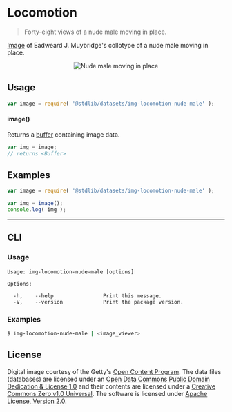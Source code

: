 <!--

@license Apache-2.0

Copyright (c) 2018 The Stdlib Authors.

Licensed under the Apache License, Version 2.0 (the "License");
you may not use this file except in compliance with the License.
You may obtain a copy of the License at

   http://www.apache.org/licenses/LICENSE-2.0

Unless required by applicable law or agreed to in writing, software
distributed under the License is distributed on an "AS IS" BASIS,
WITHOUT WARRANTIES OR CONDITIONS OF ANY KIND, either express or implied.
See the License for the specific language governing permissions and
limitations under the License.

-->

# Locomotion

> Forty-eight views of a nude male moving in place.

<section class="intro">

[Image][@muybridge:1887b] of Eadweard J. Muybridge's collotype of a nude male moving in place.

<!-- <image align="center" src="./data/image.jpg" alt="Nude male moving place"> -->

<div class="image" align="center">
    <img src="https://cdn.rawgit.com/stdlib-js/stdlib/691d650497d47530efa650b2ad6bd6e48cf360fe/lib/node_modules/@stdlib/datasets/img-locomotion-nude-male/data/image.jpg" alt="Nude male moving in place">
    <br>
</div>

<!-- </image> -->

</section>

<!-- /.intro -->

<section class="usage">

## Usage

```javascript
var image = require( '@stdlib/datasets/img-locomotion-nude-male' );
```

#### image()

Returns a [buffer][@stdlib/buffer/ctor] containing image data.

```javascript
var img = image;
// returns <Buffer>
```

</section>

<!-- /.usage -->

<section class="examples">

<!-- TODO: more creative example. -->

## Examples

<!-- eslint no-undef: "error" -->

```javascript
var image = require( '@stdlib/datasets/img-locomotion-nude-male' );

var img = image();
console.log( img );
```

</section>

<!-- /.examples -->

* * *

<section class="cli">

## CLI

<section class="usage">

### Usage

```text
Usage: img-locomotion-nude-male [options]

Options:

  -h,    --help                Print this message.
  -V,    --version             Print the package version.
```

</section>

<!-- /.usage -->

<section class="examples">

### Examples

```bash
$ img-locomotion-nude-male | <image_viewer>
```

</section>

<!-- /.examples -->

</section>

<!-- /.cli -->

<!-- <license> -->

## License

Digital image courtesy of the Getty's [Open Content Program][getty-open-content]. The data files (databases) are licensed under an [Open Data Commons Public Domain Dedication & License 1.0][pddl-1.0] and their contents are licensed under a [Creative Commons Zero v1.0 Universal][cc0]. The software is licensed under [Apache License, Version 2.0][apache-license].

<!-- </license> -->

<section class="links">

[getty-open-content]: http://www.getty.edu/about/opencontent.html

[pddl-1.0]: http://opendatacommons.org/licenses/pddl/1.0/

[cc0]: https://creativecommons.org/publicdomain/zero/1.0

[apache-license]: https://www.apache.org/licenses/LICENSE-2.0

[@muybridge:1887b]: http://www.getty.edu/art/collection/objects/40907/eadweard-j-muybridge-animal-locomotion-american-1887/

[@stdlib/buffer/ctor]: https://github.com/stdlib-js/buffer-ctor

</section>

<!-- /.links -->
